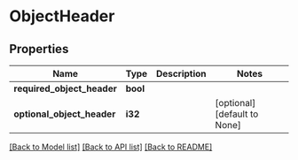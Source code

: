 # ObjectHeader

## Properties
Name | Type | Description | Notes
------------ | ------------- | ------------- | -------------
**required_object_header** | **bool** |  | 
**optional_object_header** | **i32** |  | [optional] [default to None]

[[Back to Model list]](../README.md#documentation-for-models) [[Back to API list]](../README.md#documentation-for-api-endpoints) [[Back to README]](../README.md)



